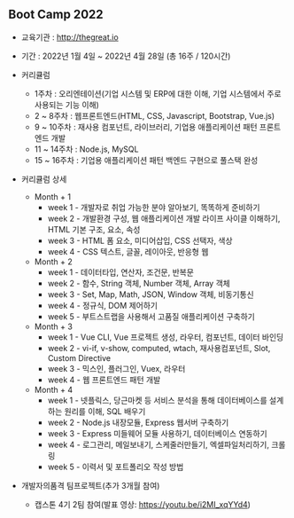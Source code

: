 ## Boot Camp 2022

+ 교육기관 : http://thegreat.io

+ 기간 : 2022년 1월 4일 ~ 2022년 4월 28일 (총 16주 / 120시간)

+ 커리큘럼
  + 1주차 : 오리엔테이션(기업 시스템 및 ERP에 대한 이해, 기업 시스템에서 주로 사용되는 기능 이해)
  + 2 ~ 8주차 : 웹프론트엔드(HTML, CSS, Javascript, Bootstrap, Vue.js)
  + 9 ~ 10주차 : 재사용 컴포넌트, 라이브러리, 기업용 애플리케이션 패턴 프론트엔드 개발
  + 11 ~ 14주차 : Node.js, MySQL
  + 15 ~ 16주차 : 기업용 애플리케이션 패턴 백엔드 구현으로 풀스택 완성

+ 커리큘럼 상세
  + Month + 1
    + week 1 - 개발자로 취업 가능한 분야 알아보기, 똑똑하게 준비하기
    + week 2 - 개발환경 구성, 웹 애플리케이션 개발 라이프 사이클 이해하기, HTML 기본 구조, 요소, 속성
    + week 3 - HTML 폼 요소, 미디어삽입, CSS 선택자, 색상
    + week 4 - CSS 텍스트, 글꼴, 레이아웃, 반응형 웹
  + Month + 2
    + week 1 - 데이터타입, 연산자, 조건문, 반복문
    + week 2 - 함수, String 객체, Number 객체, Array 객체
    + week 3 - Set, Map, Math, JSON, Window 객체, 비동기통신
    + week 4 - 정규식, DOM 제어하기
    + week 5 - 부트스트랩을 사용해서 고품질 애플리케이션 구축하기
  + Month + 3
    + week 1 - Vue CLI, Vue 프로젝트 생성, 라우터, 컴포넌트, 데이터 바인딩
    + week 2 - vi-if, v-show, computed, wtach, 재사용컴포넌트, Slot, Custom Directive
    + week 3 - 믹스인, 플러그인, Vuex, 라우터
    + week 4 - 웹 프론트엔드 패턴 개발
  + Month + 4
    + week 1 - 넷플릭스, 당근마켓 등 서비스 분석을 통해 데이터베이스를 설계하는 원리를 이해, SQL 배우기
    + week 2 - Node.js 내장모듈, Express 웹서버 구축하기
    + week 3 - Express 미들웨어 모듈 사용하기, 데이터베이스 연동하기
    + week 4 - 로그관리, 메일보내기, 스케줄러만들기, 엑셀파일처리하기, 크롤링
    + week 5 - 이력서 및 포트폴리오 작성 방법
     
+ 개발자의품격 팀프로젝트(추가 3개월 참여)
    + 캡스톤 4기 2팀 참여(발표 영상: https://youtu.be/i2MI_xqYYd4)
